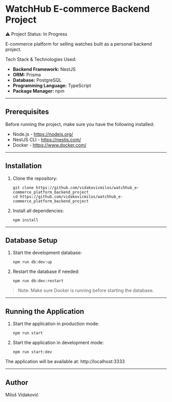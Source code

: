# **WatchHub E-commerce Backend Project**

⚠️ Project Status: In Progress

E-commerce platform for selling watches built as a personal backend project.

Tech Stack & Technologies Used:

- **Backend Framework:** NestJS
- **ORM:** Prisma
- **Database:** PostgreSQL
- **Programming Language:** TypeScript
- **Package Manager:** npm

---

## Prerequisites

Before running the project, make sure you have the following installed:

- Node.js - https://nodejs.org/
- NestJS CLI - https://nestjs.com/
- Docker - https://www.docker.com/

---

## Installation

1. Clone the repository:

   ```
   git clone https://github.com/vidakovicmilos/watchhub_e-commerce_platform_backend_project
   cd https://github.com/vidakovicmilos/watchhub_e-commerce_platform_backend_project

   ```

2. Install all dependencies:

   `npm install`

---

## Database Setup

1. Start the development database:

   `npm run db:dev:up`

2. Restart the database if needed:

   `npm run db:dev:restart`

> Note: Make sure Docker is running before starting the database.

---

## Running the Application

1. Start the application in production mode:

   `npm run start`

2. Start the application in development mode:

   `npm run start:dev`

The application will be available at: http://localhost:3333

---

## Author

Miloš Vidaković
